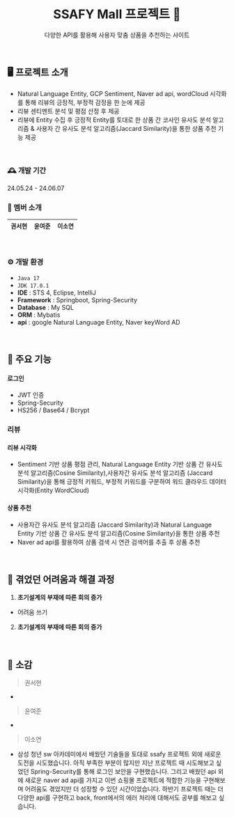 <div align="center">
  
  # SSAFY Mall 프로젝트 🚩
  다양한 API를 활용해 사용자 맞춤 상품을 추천하는 사이트
</div>
</br>


## 🖥️ 프로젝트 소개
- Natural Language Entity, GCP Sentiment, Naver ad api, wordCloud 시각화를 통해 리뷰의 긍정적, 부정적 감정을 한 눈에 제공
- 리뷰 센티멘트 분석 및 평점 산정 후 제공
- 리뷰에 Entity 수집 후 긍정적 Entity를 토대로 한 상품 간 코사인 유사도 분석 알고리즘 & 사용자 간 유사도 분석 알고리즘(Jaccard Similarity)을 통한 상품 추천 기능 제공

</br>

### 🕰️ 개발 기간
24.05.24 - 24.06.07
</br>

### 👥 멤버 소개
|`권서현`|`윤여준`|`이소연`|
|:---:|:---:|:---:|
</br>

### ⚙️ 개발 환경
- `Java 17`
- `JDK 17.0.1`
- **IDE** : STS 4, Eclipse, IntelliJ
- **Framework** : Springboot, Spring-Security
- **Database** : My SQL
- **ORM** : Mybatis
- **api** : google Natural Language Entity, Naver keyWord AD

</br>

## 📌 주요 기능
#### 로그인
- JWT 인증
- Spring-Security
- HS256 / Base64 / Bcrypt

### 리뷰

#### 리뷰 시각화
- Sentiment 기반 상품 평점 관리, Natural Language Entity 기반 상품 간 유사도 분석 알고리즘(Cosine Similarity),사용자간 유사도 분석 알고리즘 (Jaccard Similarity)을 통해 긍정적 키워드, 부정적 키워드를 구분하여 워드 클라우드 데이터 시각화(Entity WordCloud)

#### 상품 추천
- 사용자간 유사도 분석 알고리즘 (Jaccard Similarity)과 Natural Language Entity 기반 상품 간 유사도 분석 알고리즘(Cosine Similarity)을 통한 상품 추천
- Naver ad api를 활용하여 상품 검색 시 연관 검색어를 추출 후 상품 추천
    

</br>

## 📌 겪었던 어려움과 해결 과정
1. **초기설계의 부재에 따른 회의 증가**
- 어려움 쓰기
2. **초기설계의 부재에 따른 회의 증가**
    


</br>

## 💓 소감
> 권서현
- 
> 윤여준
- 
> 이소연
- 삼성 청년 sw 아카데미에서 배웠던 기술들을 토대로 ssafy 프로젝트 외에 새로운 도전을 시도했습니다. 아직 부족한 부분이 많지만 지난 프로젝트 때 시도해보고 싶었던 Spring-Security를 통해 로그인 보안을 구현했습니다.
그리고 배웠던 api 외에 새로운 naver ad api를 가지고 이번 쇼핑몰 프로젝트에 적합한 기능을 구현해보며 어려움도 겪었지만 더 성장할 수 있던 시간이었습니다.
하반기 프로젝트 때는 더 다양한 api를 구현하고 back, front에서의 에러 처리에 대해서도 공부를 해보고 싶습니다. 
